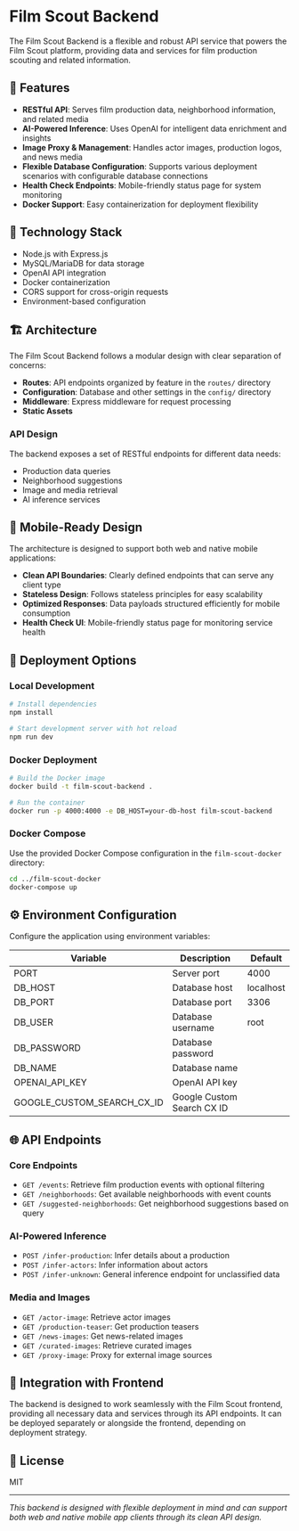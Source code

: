 # Film Scout Backend

The Film Scout Backend is a flexible and robust API service that powers the Film Scout platform, providing data and services for film production scouting and related information.

## 🚀 Features

- **RESTful API**: Serves film production data, neighborhood information, and related media
- **AI-Powered Inference**: Uses OpenAI for intelligent data enrichment and insights
- **Image Proxy & Management**: Handles actor images, production logos, and news media
- **Flexible Database Configuration**: Supports various deployment scenarios with configurable database connections
- **Health Check Endpoints**: Mobile-friendly status page for system monitoring
- **Docker Support**: Easy containerization for deployment flexibility

## 🔧 Technology Stack

- Node.js with Express.js
- MySQL/MariaDB for data storage
- OpenAI API integration
- Docker containerization
- CORS support for cross-origin requests
- Environment-based configuration

## 🏗️ Architecture

The Film Scout Backend follows a modular design with clear separation of concerns:

- **Routes**: API endpoints organized by feature in the `routes/` directory
- **Configuration**: Database and other settings in the `config/` directory
- **Middleware**: Express middleware for request processing
- **Static Assets**

### API Design

The backend exposes a set of RESTful endpoints for different data needs:

- Production data queries
- Neighborhood suggestions
- Image and media retrieval
- AI inference services

## 📱 Mobile-Ready Design

The architecture is designed to support both web and native mobile applications:

- **Clean API Boundaries**: Clearly defined endpoints that can serve any client type
- **Stateless Design**: Follows stateless principles for easy scalability
- **Optimized Responses**: Data payloads structured efficiently for mobile consumption
- **Health Check UI**: Mobile-friendly status page for monitoring service health

## 🚢 Deployment Options

### Local Development

```bash
# Install dependencies
npm install

# Start development server with hot reload
npm run dev
```

### Docker Deployment

```bash
# Build the Docker image
docker build -t film-scout-backend .

# Run the container
docker run -p 4000:4000 -e DB_HOST=your-db-host film-scout-backend
```

### Docker Compose

Use the provided Docker Compose configuration in the `film-scout-docker` directory:

```bash
cd ../film-scout-docker
docker-compose up
```

## ⚙️ Environment Configuration

Configure the application using environment variables:

| Variable | Description | Default |
|----------|-------------|---------|
| PORT | Server port | 4000 |
| DB_HOST | Database host | localhost |
| DB_PORT | Database port | 3306 |
| DB_USER | Database username | root |
| DB_PASSWORD | Database password | |
| DB_NAME | Database name | |
| OPENAI_API_KEY | OpenAI API key | |
| GOOGLE_CUSTOM_SEARCH_CX_ID | Google Custom Search CX ID | |

## 🌐 API Endpoints

### Core Endpoints

- `GET /events`: Retrieve film production events with optional filtering
- `GET /neighborhoods`: Get available neighborhoods with event counts
- `GET /suggested-neighborhoods`: Get neighborhood suggestions based on query

### AI-Powered Inference

- `POST /infer-production`: Infer details about a production
- `POST /infer-actors`: Infer information about actors
- `POST /infer-unknown`: General inference endpoint for unclassified data

### Media and Images

- `GET /actor-image`: Retrieve actor images
- `GET /production-teaser`: Get production teasers
- `GET /news-images`: Get news-related images
- `GET /curated-images`: Retrieve curated images
- `GET /proxy-image`: Proxy for external image sources

## 🔄 Integration with Frontend

The backend is designed to work seamlessly with the Film Scout frontend, providing all necessary data and services through its API endpoints. It can be deployed separately or alongside the frontend, depending on deployment strategy.

## 📝 License

MIT

---

*This backend is designed with flexible deployment in mind and can support both web and native mobile app clients through its clean API design.*